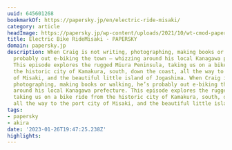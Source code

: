 ```yaml
---
uuid: 645601268
bookmarkOf: https://papersky.jp/en/electric-ride-misaki/
category: article
headImage: https://papersky.jp/wp-content/uploads/2021/10/wt-cmod-papersky-5-scaled.jpg
title: Electric Bike RideMisaki - PAPERSKY
domain: papersky.jp
description: When Craig is not writing, photographing, making books or walking, he’s
  probably out e-biking the town – whizzing around his local Kanagawa prefecture.
  This episode explores the rugged Miura Peninsula, taking us on a bike ride from
  the historic city of Kamakura, south, down the coast, all the way to the port city
  of Misaki, and the beautiful little island of Jogashima. When Craig is not writing,
  photographing, making books or walking, he’s probably out e-biking the town – whizzing
  around his local Kanagawa prefecture. This episode explores the rugged Miura Peninsula,
  taking us on a bike ride from the historic city of Kamakura, south, down the coast,
  all the way to the port city of Misaki, and the beautiful little island of Jogashima.
tags:
- papersky
- akira
date: '2023-01-26T19:47:25.238Z'
highlights:
---
```



